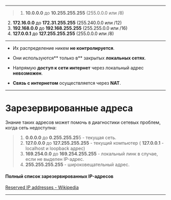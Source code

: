 #
***
> 1. **10.0.0.0** до **10.255.255.255** (255.0.0.0 или /8)
2. **172.16.0.0** до **172.31.255.255** (255.240.0.0 или /12)
3. **192.168.0.0** до **192.168.255.255** (255.255.0.0 или /16)
4. **127.0.0.1** до **127.255.255.255** (255.0.0.0 или /8)
***
* Их распределение никем **не контролируется**. 
- Они используются** только в** закрытых **локальных сетях**. 
* Напрямую **доступ к сети интернет** через локальный адрес **невозможен**.
- **Связь с интернетом** осуществляется через **NAT**.
***
# Зарезервированные адреса

Знание таких адресов может помочь в диагностики сетевых проблем, когда сеть недоступна:

> 1. **0.0.0.0** до **0.255.255.25**5 - текущая сеть.
> 2. **127.0.0.0** до **127.255.255.255** - текущий компьютер
> ( **127.0.0.1** - localhost и loopback адрес)
> 3. **169.254.0.0** до **169.254.255.255** - локальный линк в случае, если не выделен IP-адрес.
> 4. **255.255.255.255** - широковещательный адрес.

#### Полный список зарезервированных IP-адресов
[Reserved IP addresses - Wikipedia](https://en.wikipedia.org/wiki/Reserved_IP_addresses)
***

